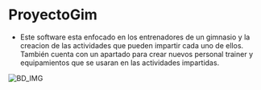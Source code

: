# ProyectoGim

- Este software esta enfocado en los entrenadores de un gimnasio y la creacion de las actividades que pueden impartir cada uno de ellos.
También cuenta con un apartado para crear nuevos personal trainer y equipamientos que se usaran en las actividades impartidas.

![BD_IMG](https://user-images.githubusercontent.com/44692124/100701420-72cf0d80-337e-11eb-9fe3-975deffbd3af.jpg)



